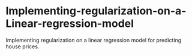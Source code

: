 # Implementing-regularization-on-a-Linear-regression-model
Implementing regularization on a linear regression model for predicting house prices.
